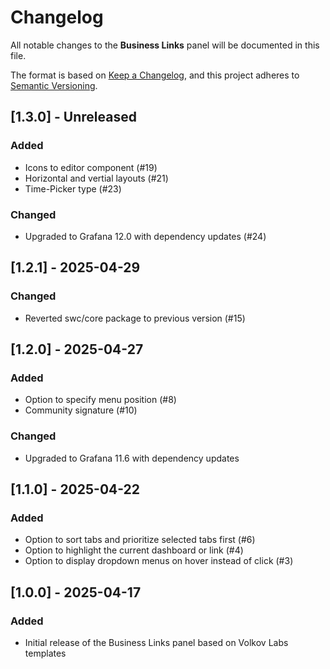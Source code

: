 # Changelog

All notable changes to the **Business Links** panel will be documented in this file.

The format is based on [Keep a Changelog](https://keepachangelog.com/en/1.0.0/), and this project adheres to [Semantic Versioning](https://semver.org/spec/v2.0.0.html).

## [1.3.0] - Unreleased

### Added

- Icons to editor component (#19)
- Horizontal and vertial layouts (#21)
- Time-Picker type (#23)

### Changed

- Upgraded to Grafana 12.0 with dependency updates (#24)

## [1.2.1] - 2025-04-29

### Changed

- Reverted swc/core package to previous version (#15)

## [1.2.0] - 2025-04-27

### Added

- Option to specify menu position (#8)
- Community signature (#10)

### Changed

- Upgraded to Grafana 11.6 with dependency updates

## [1.1.0] - 2025-04-22

### Added

- Option to sort tabs and prioritize selected tabs first (#6)
- Option to highlight the current dashboard or link (#4)
- Option to display dropdown menus on hover instead of click (#3)

## [1.0.0] - 2025-04-17

### Added

- Initial release of the Business Links panel based on Volkov Labs templates
